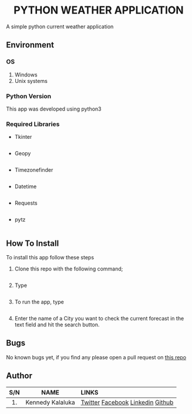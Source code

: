 <h1><center>PYTHON WEATHER APPLICATION</center></h1>

<p>A simple python current weather application</p>

## Environment

### OS
1. Windows
2. Unix systems

### Python Version
This app was developed using python3

### Required Libraries
- Tkinter
	``` sudo pip3 install tk or sudo apt-get install python3-tk
	```
- Geopy
	``` sudo pip3 install geopy
	```
- Timezonefinder
	``` sudo pip3 install timezonefinder
	```
- Datetime
	``` sudo pip3 install datetime
	```
- Requests
	``` sudo pip3 install requests
	```
- pytz
	``` sudo pip3 install pytz
	```

## How To Install

To install this app follow these steps
1. Clone this repo with the following command;
```git clone https://github.com/Kenmind/python-weather_application.git
```
2. Type 
```cd python-wheather_application
```
3. To run the app, type
```./app.py or python3 app.py
```
4. Enter the name of a City you want to check the current forecast in the text field and hit the search button.

## Bugs
No known bugs yet, if you find any please open a pull request on [this repo](https://github.com/Kenmind/python-weather_application/pulls)

## Author
|S/N | NAME | LINKS |
| :---: | :-----: | :----- |
| 1. | Kennedy Kalaluka | [Twitter](https://twitter.com/Kennedy_Sibeso) [Facebook](https://www.facebook.com/kennedysimasiku.kalalukasibeso) [Linkedin](https://linkedin.com/in/kennedykalaluka) [Github](https://github.com/Kenmind) |
